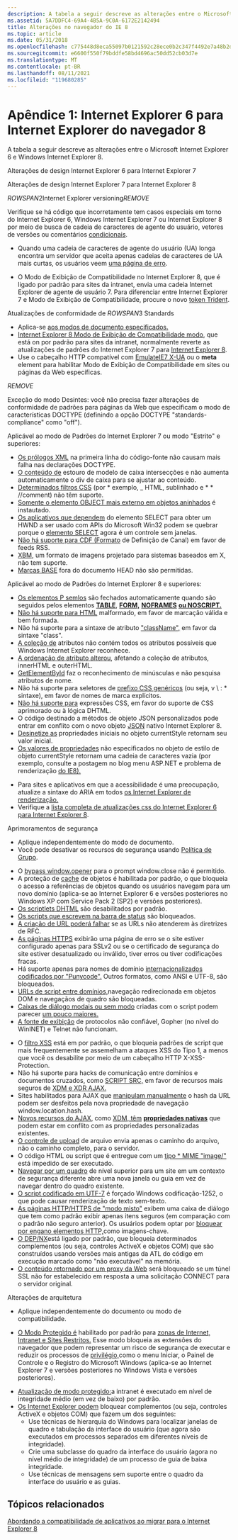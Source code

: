 ```yaml
---
description: A tabela a seguir descreve as alterações entre o Microsoft Internet Explorer 6 e Windows Internet Explorer 8.
ms.assetid: 5A7DDFC4-69A4-4B5A-9C0A-6172E2142494
title: Alterações no navegador do IE 8
ms.topic: article
ms.date: 05/31/2018
ms.openlocfilehash: c775448d8eca55097b0121592c28ece0b2c347f4492e7a48b2d51d9ab688fa89
ms.sourcegitcommit: e6600f550f79bddfe58bd4696ac50dd52cb03d7e
ms.translationtype: MT
ms.contentlocale: pt-BR
ms.lasthandoff: 08/11/2021
ms.locfileid: "119680285"
---
```

# <a name="appendix-1-internet-explorer-6-to-internet-explorer-8-browser-changes"></a>Apêndice 1: Internet Explorer 6 para Internet Explorer do navegador 8

A tabela a seguir descreve as alterações entre o Microsoft Internet Explorer 6 e Windows Internet Explorer 8.



Alterações de design Internet Explorer 6 para Internet Explorer 7

Alterações de design Internet Explorer 7 para Internet Explorer 8

${ROWSPAN2}$Internet Explorer versioning${REMOVE}$  

Verifique se há código que incorretamente tem casos especiais em torno do Internet Explorer 6, Windows Internet Explorer 7 ou Internet Explorer 8 por meio de busca de cadeia de caracteres de agente do usuário, vetores de versões ou comentários [condicionais](/previous-versions/windows/internet-explorer/ie-developer/compatibility/ms537503(v=vs.85)).

-   Quando uma cadeia de caracteres de agente do usuário (UA) longa encontra um servidor que aceita apenas cadeias de caracteres de UA mais curtas, os usuários veem [uma página de erro](https://www.enhanceie.com/ua.aspx).

<!-- -->

-   O Modo de Exibição de Compatibilidade no Internet Explorer 8, que é ligado por padrão para sites da intranet, envia uma cadeia Internet Explorer de agente de usuário 7. Para diferenciar entre Internet Explorer 7 e Modo de Exibição de Compatibilidade, procure o novo [token Trident](/archive/blogs/ie/).

Atualizações de conformidade de ${ROWSPAN3}$ Standards

-   Aplica-se [aos modos de documento especificados.](/previous-versions/windows/internet-explorer/ie-developer/compatibility/cc288325(v=vs.85))
-   [Internet Explorer 8 Modo de Exibição de Compatibilidade modo](/archive/blogs/ie/), que está on por padrão para sites da intranet, normalmente reverte as atualizações de padrões do Internet Explorer 7 para [Internet Explorer 8](/archive/blogs/ie/site-compatibility-and-ie8).
-   Use o cabeçalho HTTP compatível com [EmulateIE7 X-UA](https://msdn.microsoft.com/library/Cc843977(v=VS.85).aspx) ou o **meta** element para habilitar Modo de Exibição de Compatibilidade em sites ou páginas da Web específicas.

${REMOVE}$  

Exceção do modo Desintes: você não precisa fazer alterações de conformidade de padrões para páginas da Web que especificam o modo de características DOCTYPE (definindo a opção DOCTYPE "standards-compliance" como "off").

Aplicável ao modo de Padrões do Internet Explorer 7 ou modo "Estrito" e superiores:

-   [Os prólogos XML](/previous-versions/windows/internet-explorer/ie-developer/) na primeira linha do código-fonte não causam mais falha nas declarações DOCTYPE.
-   [O conteúdo de](/previous-versions/windows/internet-explorer/ie-developer/) estouro de modelo de caixa intersecções e não aumenta automaticamente o div de caixa para se ajustar ao conteúdo.
-   [Determinados filtros CSS](/previous-versions/windows/internet-explorer/ie-developer/) (por \* exemplo, \_ HTML, sublinhado e \* \* //comment) não têm suporte.
-   [Somente o elemento OBJECT mais externo em objetos aninhados](/previous-versions/windows/internet-explorer/ie-developer/) é instautado.
-   [Os aplicativos que dependem](/previous-versions/windows/internet-explorer/ie-developer/) do elemento SELECT para obter um HWND a ser usado com APIs do Microsoft Win32 podem se quebrar porque o [elemento SELECT](/archive/blogs/ie/) agora é um controle sem janelas.
-   [Não há suporte para CDF (Formato](/previous-versions/aa740486(v=msdn.10)) de Definição de Canal) em favor de feeds RSS.
-   [XBM](/previous-versions/aa740486(v=msdn.10)), um formato de imagens projetado para sistemas baseados em X, não tem suporte.
-   [Marcas BASE](/previous-versions/aa740486(v=msdn.10)) fora do documento HEAD não são permitidas.

Aplicável ao modo de Padrões do Internet Explorer 8 e superiores:

-   [Os elementos P semlos](https://msdn.microsoft.com/library/Cc843977(v=VS.85).aspx) são fechados automaticamente quando são seguidos pelos elementos [**TABLE**](https://msdn.microsoft.com/library/ms535901(v=VS.85).aspx), [**FORM,**](https://msdn.microsoft.com/library/ms535249(v=VS.85).aspx) [**NOFRAMES**](https://msdn.microsoft.com/library/ms535857(v=VS.85).aspx) [**ou NOSCRIPT.**](https://msdn.microsoft.com/library/ms535858(v=VS.85).aspx)
-   [Não há suporte para HTML](/archive/blogs/ie/site-compatibility-and-ie8) malformado, em favor de marcação válida e bem formada.
-   Não há suporte para a sintaxe de atributo ["className",](/archive/blogs/ie/site-compatibility-and-ie8) em favor da sintaxe "class".
-   [A coleção de](/archive/blogs/ie/site-compatibility-and-ie8) atributos não contém todos os atributos possíveis que Windows Internet Explorer reconhece.
-   [A ordenação de atributo alterou](/archive/blogs/ie/site-compatibility-and-ie8), afetando a coleção de atributos, innerHTML e outerHTML.
-   [GetElementById](/archive/blogs/ie/site-compatibility-and-ie8) faz o reconhecimento de minúsculas e não pesquisa atributos de nome.
-   Não há suporte para seletores de [prefixo CSS genéricos](/archive/blogs/ie/site-compatibility-and-ie8) (ou seja, v \\ : \* sintaxe), em favor de nomes de marca explícitos.
-   [Não há suporte para](/archive/blogs/ie/site-compatibility-and-ie8) expressões CSS, em favor do suporte de CSS aprimorado ou à lógica DHTML.
-   O código destinado a métodos de objeto JSON personalizados pode entrar em conflito com o novo objeto [JSON](/archive/blogs/ie/site-compatibility-and-ie8) nativo Internet Explorer 8.
-   [Desinetize as](/archive/blogs/ie/site-compatibility-and-ie8) propriedades iniciais no objeto currentStyle retornam seu valor inicial.
-   [Os valores de propriedades](/archive/blogs/ie/site-compatibility-and-ie8) não especificados no objeto de estilo de objeto currentStyle retornam uma cadeia de caracteres vazia (por exemplo, consulte a postagem no blog menu ASP.NET e problema de renderização [do IE8).](/archive/blogs/giorgio/)

<!-- -->

-   Para sites e aplicativos em que a acessibilidade é uma preocupação, atualize a sintaxe do ARIA em todos [os Internet Explorer de renderização.](/archive/blogs/ie/)
-   Verifique a [lista completa de atualizações css do Internet Explorer 6 para Internet Explorer 8](https://msdn.microsoft.com/library/Cc843977(v=VS.85).aspx).

Aprimoramentos de segurança

-   Aplique independentemente do modo de documento.
-   Você pode desativar os recursos de segurança usando [Política de Grupo](https://www.microsoft.com/p/group-policy/9wzdncrfjtm4?activetab=pivot:overviewtab).

<!-- -->

-   O [bypass window.opener](/previous-versions/aa740486(v=msdn.10)) para o prompt window.close não é permitido.
-   A proteção de [cache](/previous-versions/windows/internet-explorer/ie-developer/) de objetos é habilitada por padrão, o que bloqueia o acesso a referências de objetos quando os usuários navegam para um novo domínio (aplica-se ao Internet Explorer 6 e versões posteriores no Windows XP com Service Pack 2 (SP2) e versões posteriores).
-   [Os scriptlets DHTML](/previous-versions/windows/internet-explorer/ie-developer/) são desabilitados por padrão.
-   [Os scripts que escrevem na barra de status](/previous-versions/windows/internet-explorer/ie-developer/) são bloqueados.
-   [A criação de URL poderá falhar](/previous-versions/windows/internet-explorer/ie-developer/) se as URLs não atenderem às diretrizes de RFC.
-   [As páginas HTTPS](/previous-versions/windows/internet-explorer/ie-developer/) exibirão uma página de erro se o site estiver configurado apenas para SSLv2 ou se o certificado de segurança do site estiver desatualizado ou inválido, tiver erros ou tiver codificações fracas.
-   Há suporte apenas para nomes de domínio [internacionalizados codificados por "Punycode".](/previous-versions/windows/internet-explorer/ie-developer/) Outros formatos, como ANSI e UTF-8, são bloqueados.
-   [URLs de script entre domínios,](/previous-versions/windows/internet-explorer/ie-developer/)navegação redirecionada em objetos DOM e navegaçãos de quadro são bloqueadas.
-   [Caixas de diálogo modais ou sem modo](/previous-versions/aa740486(v=msdn.10)) criadas com o script podem parecer [um pouco maiores.](/archive/blogs/ie/)
-   [A fonte de exibição](/previous-versions/aa740486(v=msdn.10)) de protocolos não confiável, Gopher (no nível do WinINET) e Telnet não funcionam.

<!-- -->

-   O [filtro XSS](/archive/blogs/ie/) está em por padrão, o que bloqueia padrões de script que mais frequentemente se assemelham a ataques XSS do Tipo 1, a menos que você os desabilite por meio de um cabeçalho HTTP X-XSS-Protection.
-   Não há suporte para hacks de comunicação entre domínios e documentos cruzados, como [SCRIPT SRC,](/archive/blogs/jscript/) em favor de recursos mais seguros de [XDM e XDR AJAX.](/archive/blogs/ie/)
-   Sites habilitados para AJAX que [manipulam manualmente](/previous-versions//cc891506(v=vs.85)) o hash da URL podem ser desfeitos pela nova propriedade de navegação window.location.hash.
-   [Novos recursos do AJAX,](https://msdn.microsoft.com/library/Gg598940(v=VS.85).aspx) como [XDM, têm](/archive/blogs/ie/) [**propriedades nativas**](/previous-versions/windows/internet-explorer/ie-developer/platform-apis/cc288548(v=vs.85)) que podem estar em conflito com as propriedades personalizadas existentes.
-   [O controle de upload](/archive/blogs/ie/) de arquivo envia apenas o caminho do arquivo, não o caminho completo, para o servidor.
-   O código HTML ou script que é entregue com um [tipo \* MIME "image/"](/archive/blogs/ie/) está impedido de ser executado.
-   [Navegar por um quadro](/previous-versions/windows/internet-explorer/ie-developer/compatibility/dd565638(v=vs.85)) de nível superior para um site em um contexto de segurança diferente abre uma nova janela ou guia em vez de navegar dentro do quadro existente.
-   [O script codificado em UTF-7](/previous-versions/windows/internet-explorer/ie-developer/compatibility/dd565635(v=vs.85)) é forçado Windows codificação-1252, o que pode causar renderização de texto sem-texto.
-   [As páginas HTTP/HTTPS de "modo misto"](/archive/blogs/askie/mixed-content-and-internet-explorer-8-0) exibem uma caixa de diálogo que tem como padrão exibir apenas itens seguros (em comparação com o padrão não seguro anterior). Os usuários podem optar por [bloquear por engano elementos HTTP,](/archive/blogs/askie/mixed-content-and-internet-explorer-8-0)como imagens-chave.
-   [O DEP/NX](https://www.microsoft.com/windows/internet-explorer/readiness/developers-existing.aspx#depnx)está ligado por padrão, que bloqueia determinados complementos (ou seja, controles ActiveX e objetos COM) que são construídos usando versões mais antigas da ATL do código em execução marcado como "não executável" na memória.
-   [O conteúdo retornado por um proxy da Web](/previous-versions/windows/internet-explorer/ie-developer/compatibility/dd565641(v=vs.85)) será bloqueado se um túnel SSL não for estabelecido em resposta a uma solicitação CONNECT para o servidor original.

Alterações de arquitetura

-   Aplique independentemente do documento ou modo de compatibilidade.

<!-- -->

-   [O Modo Protegido é](/previous-versions/windows/internet-explorer/ie-developer/) habilitado por padrão para [zonas de Internet, Intranet e Sites Restritos.](/previous-versions/windows/internet-explorer/ie-developer/platform-apis/ms537187(v=vs.85)) Esse [](/previous-versions/windows/internet-explorer/ie-developer/compatibility/dd565645(v=vs.85)) modo bloqueia as extensões do navegador que podem representar um risco de segurança de executar e reduzir os processos de [privilégio,](/previous-versions/windows/internet-explorer/ie-developer/compatibility/dd565646(v=vs.85))como o menu Iniciar, o Painel de Controle e o Registro do Microsoft Windows (aplica-se ao Internet Explorer 7 e versões posteriores no Windows Vista e versões posteriores).

<!-- -->

-   [Atualização de modo protegido:](/previous-versions/windows/internet-explorer/ie-developer/compatibility/dd565648(v=vs.85))a intranet é executado em nível de integridade médio (em vez de baixo) por padrão.
-   [Os Internet Explorer podem](https://www.microsoft.com/windows/internet-explorer/readiness/developers-existing.aspx#lcie) bloquear complementos (ou seja, controles ActiveX e objetos COM) que fazem um dos seguintes:
    -   Use técnicas de hierarquia do Windows para localizar janelas de quadro e tabulação da interface do usuário (que agora são executados em processos separados em diferentes níveis de integridade).
    -   Crie uma subclasse do quadro da interface do usuário (agora no nível médio de integridade) de um processo de guia de baixa integridade.
    -   Use técnicas de mensagens sem suporte entre o quadro da interface do usuário e as guias.



 

## <a name="related-topics"></a>Tópicos relacionados

<dl> <dt>

[Abordando a compatibilidade de aplicativos ao migrar para o Internet Explorer 8](addressing-application-compatibility-when-migrating-to-internet-explorer-8.md)
</dt> </dl>

 

 
